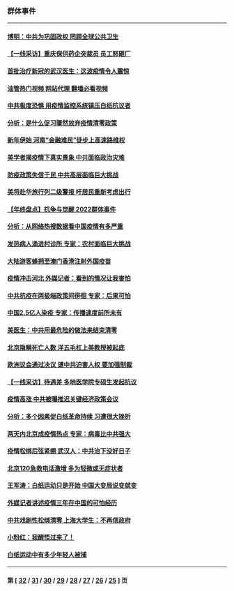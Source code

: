 ### 群体事件
---
#### [博明：中共为巩固政权 罔顾全球公共卫生](../../pages/ncid279/n13901752.md?01100045) 
#### [【一线采访】重庆保供药企突裁员 员工怒砸厂](../../pages/ncid279/n13901673.md?01100045) 
#### [首批治疗新冠的武汉医生：这波疫情令人震惊](../../pages/ncid279/n13900313.md?01100045) 
#### [油管热门视频 网站代理 翻墙必看视频](http://138.2.39.72:81/youtube.html?epic-marker?01100045)
#### [中共极度恐惧 用疫情监控系统镇压白纸抗议者](../../pages/ncid279/n13900225.md?01100045) 
#### [分析：是什么促习骤然放弃疫情清零政策](../../pages/ncid279/n13899652.md?01100045) 
#### [新年伊始 河南“金融难民”徒步上高速路维权](../../pages/ncid279/n13897842.md?01100045) 
#### [美学者揭疫情下真实景象 中共面临政治灾难](../../pages/ncid279/n13896569.md?01100045) 
#### [防疫政策失信于民 中共高层面临巨大挑战](../../pages/ncid279/n13894627.md?01100045) 
#### [美将赴华旅行列二级警报 吁居民重新考虑出行](../../pages/ncid279/n13894518.md?01100045) 
#### [【年终盘点】抗争与觉醒 2022群体事件](../../pages/ncid279/n13888314.md?01100045) 
#### [分析：从网络热搜数据看中国疫情有多严重](../../pages/ncid279/n13893186.md?01100045) 
#### [发热病人涌进村诊所 专家：农村面临巨大挑战](../../pages/ncid279/n13892271.md?01100045) 
#### [大陆游客蜂拥至澳门香港注射外国疫苗](../../pages/ncid279/n13892276.md?01100045) 
#### [疫情冲击河北 外媒记者：看到的情况让我害怕](../../pages/ncid279/n13891260.md?01100045) 
#### [中共抗疫在两极端政策间徘徊 专家：后果可怕](../../pages/ncid279/n13891235.md?01100045) 
#### [中国2.5亿人染疫 专家：传播速度前所未有](../../pages/ncid279/n13890708.md?01100045) 
#### [美医生：中共用最危险的做法来结束清零](../../pages/ncid279/n13889983.md?01100045) 
#### [北京隐瞒死亡人数 洋五毛杠上美教授被起底](../../pages/ncid279/n13886904.md?01100045) 
#### [欧洲议会通过决议 谴中共迫害人权 要加强制裁](../../pages/ncid279/n13885670.md?01100045) 
#### [【一线采访】待遇差 多地医学院专硕生发起抗议](../../pages/ncid279/n13883914.md?01100045) 
#### [疫情高涨 中共被曝推迟关键经济政策会议](../../pages/ncid279/n13884170.md?01100045) 
#### [分析：多个因素促白纸革命持续 习遭很大挫折](../../pages/ncid279/n13872455.md?01100045) 
#### [两天内北京成疫情热点 专家：病毒比中共强大](../../pages/ncid279/n13883440.md?01100045) 
#### [疫情松绑后弦紧绷 武汉人：中共治下没好日子](../../pages/ncid279/n13882348.md?01100045) 
#### [北京120急救电话激增 多为轻微或无症状者](../../pages/ncid279/n13882340.md?01100045) 
#### [王军涛：白纸运动只是开始 中国大变局说变就变](../../pages/ncid279/n13882183.md?01100045) 
#### [外媒记者讲述疫情三年在中国的可怕经历](../../pages/ncid279/n13881853.md?01100045) 
#### [中共戏剧性松绑清零 上海大学生：不再信政府](../../pages/ncid279/n13880836.md?01100045) 
#### [小粉红：我醒悟过来了！](../../pages/ncid279/n13881756.md?01100045) 
#### [白纸运动中有多少年轻人被捕](../../pages/ncid279/n13881065.md?01100045) 

---
#### 第 [ [32](./32.md?01100045) / [31](./31.md?01100045) / [30](./30.md?01100045) / [29](./29.md?01100045) / [28](./28.md?01100045) / [27](./27.md?01100045) / [26](./26.md?01100045) / [25](./25.md?01100045) ] 页
